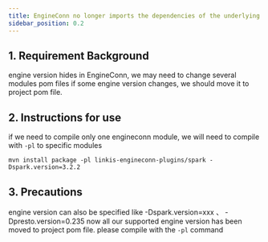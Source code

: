 ```yaml
---
title: EngineConn no longer imports the dependencies of the underlying engine
sidebar_position: 0.2
---
```


## 1. Requirement Background
engine version hides in EngineConn, we may need to change several modules pom files if some engine version changes, we should move it to project pom file.

## 2. Instructions for use
if we need to compile only one engineconn module, we will need to compile with `-pl` to specific modules
```
mvn install package -pl linkis-engineconn-plugins/spark -Dspark.version=3.2.2

```
## 3. Precautions
engine version can also be specified like -Dspark.version=xxx 、 -Dpresto.version=0.235
now all our supported engine version has been moved to project pom file. please compile with the `-pl` command